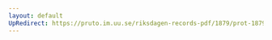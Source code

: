 ```yaml
---
layout: default
UpRedirect: https://pruto.im.uu.se/riksdagen-records-pdf/1879/prot-1879--fk--038/prot-1879--fk--038_031.pdf
---
```

